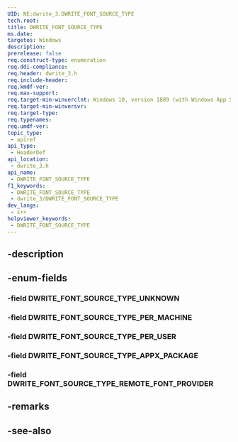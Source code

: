```yaml
---
UID: NE:dwrite_3.DWRITE_FONT_SOURCE_TYPE
tech.root: 
title: DWRITE_FONT_SOURCE_TYPE
ms.date: 
targetos: Windows
description: 
prerelease: false
req.construct-type: enumeration
req.ddi-compliance: 
req.header: dwrite_3.h
req.include-header: 
req.kmdf-ver: 
req.max-support: 
req.target-min-winverclnt: Windows 10, version 1809 (with Windows App SDK 0.5 or later)
req.target-min-winversvr: 
req.target-type: 
req.typenames: 
req.umdf-ver: 
topic_type:
 - apiref
api_type:
 - HeaderDef
api_location:
 - dwrite_3.h
api_name:
 - DWRITE_FONT_SOURCE_TYPE
f1_keywords:
 - DWRITE_FONT_SOURCE_TYPE
 - dwrite_3/DWRITE_FONT_SOURCE_TYPE
dev_langs:
 - c++
helpviewer_keywords:
 - DWRITE_FONT_SOURCE_TYPE
---
```


## -description

## -enum-fields

### -field DWRITE_FONT_SOURCE_TYPE_UNKNOWN

### -field DWRITE_FONT_SOURCE_TYPE_PER_MACHINE

### -field DWRITE_FONT_SOURCE_TYPE_PER_USER

### -field DWRITE_FONT_SOURCE_TYPE_APPX_PACKAGE

### -field DWRITE_FONT_SOURCE_TYPE_REMOTE_FONT_PROVIDER

## -remarks

## -see-also

